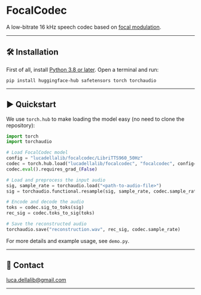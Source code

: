 # FocalCodec

A low-bitrate 16 kHz speech codec based on [focal modulation](https://arxiv.org/abs/2203.11926).

---------------------------------------------------------------------------------------------------------

## 🛠️️ Installation

First of all, install [Python 3.8 or later](https://www.python.org). Open a terminal and run:

```
pip install huggingface-hub safetensors torch torchaudio
```

---------------------------------------------------------------------------------------------------------

## ▶️ Quickstart

We use `torch.hub` to make loading the model easy (no need to clone the repository):

```python
import torch
import torchaudio

# Load FocalCodec model
config = "lucadellalib/focalcodec/LibriTTS960_50Hz"
codec = torch.hub.load("lucadellalib/focalcodec", "focalcodec", config=config)
codec.eval().requires_grad_(False)

# Load and preprocess the input audio
sig, sample_rate = torchaudio.load("<path-to-audio-file>")
sig = torchaudio.functional.resample(sig, sample_rate, codec.sample_rate)

# Encode and decode the audio
toks = codec.sig_to_toks(sig)
rec_sig = codec.toks_to_sig(toks)

# Save the reconstructed audio
torchaudio.save("reconstruction.wav", rec_sig, codec.sample_rate)
```

For more details and example usage, see `demo.py`.

---------------------------------------------------------------------------------------------------------

## 📧 Contact

[luca.dellalib@gmail.com](mailto:luca.dellalib@gmail.com)

---------------------------------------------------------------------------------------------------------
